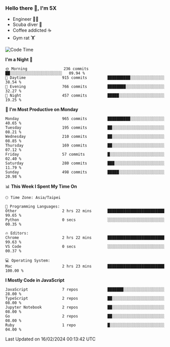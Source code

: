 ### Hello there 👋, I'm 5X

* Engineer 👨‍💻
* Scuba diver 🤿
* Coffee addicted ☕️
* Gym rat 🏋️

<!--START_SECTION:waka-->
![Code Time](http://img.shields.io/badge/Code%20Time-795%20hrs-blue)

**I'm a Night 🦉** 

```text
🌞 Morning                236 commits         ██░░░░░░░░░░░░░░░░░░░░░░░   09.94 % 
🌆 Daytime                915 commits         ██████████░░░░░░░░░░░░░░░   38.54 % 
🌃 Evening                766 commits         ████████░░░░░░░░░░░░░░░░░   32.27 % 
🌙 Night                  457 commits         █████░░░░░░░░░░░░░░░░░░░░   19.25 % 
```
📅 **I'm Most Productive on Monday** 

```text
Monday                   965 commits         ██████████░░░░░░░░░░░░░░░   40.65 % 
Tuesday                  195 commits         ██░░░░░░░░░░░░░░░░░░░░░░░   08.21 % 
Wednesday                210 commits         ██░░░░░░░░░░░░░░░░░░░░░░░   08.85 % 
Thursday                 169 commits         ██░░░░░░░░░░░░░░░░░░░░░░░   07.12 % 
Friday                   57 commits          █░░░░░░░░░░░░░░░░░░░░░░░░   02.40 % 
Saturday                 280 commits         ███░░░░░░░░░░░░░░░░░░░░░░   11.79 % 
Sunday                   498 commits         █████░░░░░░░░░░░░░░░░░░░░   20.98 % 
```


📊 **This Week I Spent My Time On** 

```text
🕑︎ Time Zone: Asia/Taipei

💬 Programming Languages: 
Other                    2 hrs 22 mins       █████████████████████████   99.65 % 
Python                   0 secs              ░░░░░░░░░░░░░░░░░░░░░░░░░   00.35 % 

🔥 Editors: 
Chrome                   2 hrs 22 mins       █████████████████████████   99.63 % 
VS Code                  0 secs              ░░░░░░░░░░░░░░░░░░░░░░░░░   00.37 % 

💻 Operating System: 
Mac                      2 hrs 23 mins       █████████████████████████   100.00 % 
```

**I Mostly Code in JavaScript** 

```text
JavaScript               7 repos             ███████░░░░░░░░░░░░░░░░░░   28.00 % 
TypeScript               2 repos             ██░░░░░░░░░░░░░░░░░░░░░░░   08.00 % 
Jupyter Notebook         2 repos             ██░░░░░░░░░░░░░░░░░░░░░░░   08.00 % 
Go                       2 repos             ██░░░░░░░░░░░░░░░░░░░░░░░   08.00 % 
Ruby                     1 repo              █░░░░░░░░░░░░░░░░░░░░░░░░   04.00 % 
```




 Last Updated on 16/02/2024 00:13:42 UTC
<!--END_SECTION:waka-->
